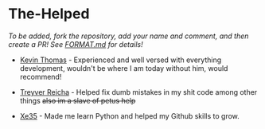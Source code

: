 # The-Helped
*To be added, fork the repository, add your name and comment, and then create a PR! See [FORMAT.md](https://github.com/Iapetus-11/The-Helped/blob/main/FORMAT.md) for details!*
<br>

- [Kevin Thomas](https://github.com/trustedmercury) - Experienced and well versed with everything development, wouldn't be where I am today without him, would recommend!

- [Treyver Reicha](https://github.com/emerald73) - Helped fix dumb mistakes in my shit code among other things ~~also im a slave of petus help~~

- [Xe35](https://github.com/Xe35) - Made me learn Python and helped my Github skills to grow. 
